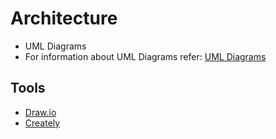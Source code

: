 # Architecture

* UML Diagrams
* For information about UML Diagrams refer: [UML Diagrams](https://www.uml-diagrams.org/uml-25-diagrams.html)
## Tools 
* [Draw.io](https://app.diagrams.net/)
* [Creately](https://app.creately.com/diagram/create)

